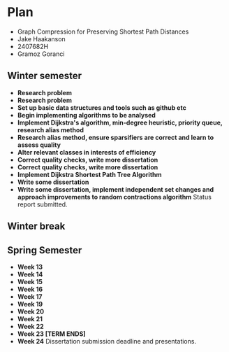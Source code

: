 # Plan

* Graph Compression for Preserving Shortest Path Distances
* Jake Haakanson
* 2407682H
* Gramoz Goranci

## Winter semester

* **Research problem**
* **Research problem**
* **Set up basic data structures and tools such as github etc**
* **Begin implementing algorithms to be analysed**
* **Implement Dijkstra's algorithm, min-degree heuristic, priority queue, research alias method**
* **Research alias method, ensure sparsifiers are correct and learn to assess quality**
* **Alter relevant classes in interests of efficiency**
* **Correct quality checks, write more dissertation**
* **Correct quality checks, write more dissertation**
* **Implement Dijkstra Shortest Path Tree Algorithm**
* **Write some dissertation**
* **Write some dissertation, implement independent set changes and approach improvements to random contractions algorithm** Status report submitted.

## Winter break

## Spring Semester

* **Week 13**
* **Week 14**
* **Week 15**
* **Week 16**
* **Week 17**
* **Week 19**
* **Week 20**
* **Week 21**
* **Week 22**
* **Week 23 [TERM ENDS]**
* **Week 24** Dissertation submission deadline and presentations.